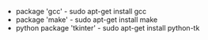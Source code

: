 * package 'gcc' - sudo apt-get install gcc
* package 'make' - sudo apt-get install make
* python package 'tkinter' - sudo apt-get install python-tk